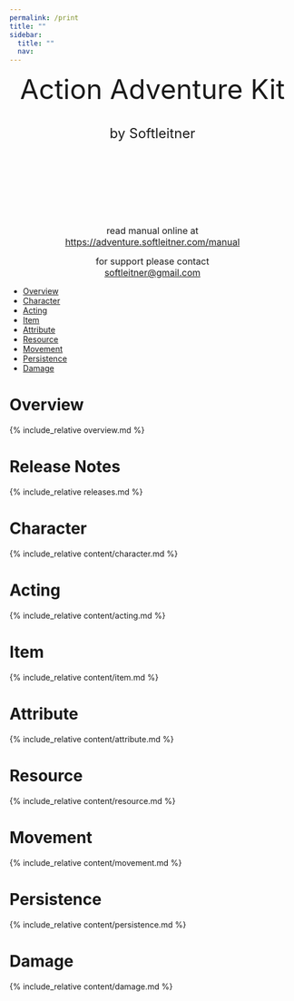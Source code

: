 ```yaml
---
permalink: /print
title: ""
sidebar:
  title: ""
  nav: 
---
```


<center>
  
 <font size="10">Action Adventure Kit</font>  
<br>  
 <font size="5">by Softleitner</font>  
  
<br><br><br>  
<br><br><br>  
  
<font size="3">read manual online at</font>  <br>
<font size="3">https://adventure.softleitner.com/manual</font>  <br>
  
<font size="3">for support please contact</font>  <br>
<font size="3">softleitner@gmail.com</font>  <br>
  
</center>

<div style="page-break-after: always;"></div>  

- [Overview](#overview)  
- [Character](#character)
- [Acting](#acting)
- [Item](#item)
- [Attribute](#attribute)
- [Resource](#resource)
- [Movement](#movement)
- [Persistence](#persistence)
- [Damage](#damage)

<div style="page-break-after: always;"></div>

# Overview  
{% include_relative overview.md %}  

<div style="page-break-after: always;"></div>  

# Release Notes  
{% include_relative releases.md %}  

<div style="page-break-after: always;"></div>  

# Character  
{% include_relative content/character.md %}  

<div style="page-break-after: always;"></div>  

# Acting  
{% include_relative content/acting.md %}  

<div style="page-break-after: always;"></div>  

# Item  
{% include_relative content/item.md %}  

<div style="page-break-after: always;"></div>  

# Attribute  
{% include_relative content/attribute.md %}  

<div style="page-break-after: always;"></div>  

# Resource  
{% include_relative content/resource.md %}  

<div style="page-break-after: always;"></div>  

# Movement  
{% include_relative content/movement.md %}  

<div style="page-break-after: always;"></div>  

# Persistence  
{% include_relative content/persistence.md %}  

<div style="page-break-after: always;"></div>  

# Damage  
{% include_relative content/damage.md %}  